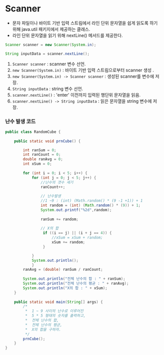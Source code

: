 # Scanner
- 문자 파일이나 바이트 기반 입력 스트림에서 라인 단위 문자열을 쉽게 읽도록 하기 위해 java.util 패키지에서 제공하는 클래스.
- 라인 단위 문자열을 읽기 위해 nextLine() 메서드를 제공한다.

```java
Scanner scanner = new Scanner(System.in);

String inputData = scanner.nextLine();
```

1. `Scanner scanner` : scanner 변수 선언.
2. `new Scanner(System.in)` : 바이트 기반 입력 스트림으로부터 scanner 생성 .
3. `new Scanner(System.in) -> Scanner scanner` : 생성된 scanner를 변수에 저장.
4. `String inputData` : string 변수 선언.
5. `scanner.nextLine()` : 'enter' 이전까지 입력된 행단위 문자열을 읽음.
6. `scanner.nextLine() -> String inputData` : 읽은 문자열을 string 변수에 저장.

### 난수 발생 코드

```java
public class RandomCube {
	
	public static void prnCube() {

		int ranSum = 0;
		int ranCount = 0;
		double ranAvg = 0;
		int xSum = 0;
		
		for (int i = 0; i < 5; i++) {
			for (int j = 0; j < 5; j++) {
				//난수의 갯수 세기
				ranCount++;
				
				// 난수발생
				//1 ~9 : (int) (Math.random() * (9 -1 +1)) + 1
				int random = (int) (Math.random() * (9)) + 1;
				System.out.printf("%2d",random);
				
				ranSum += random;
				
				// X의 합
				 if ((i == j) || (i + j == 4)) {
					 //xSum = xSum + random;
					 xSum += random;
				 }

			}
			System.out.println();
			}
		ranAvg = (double) ranSum / ranCount;
		
		System.out.println("전체 난수의 합 : " + ranSum);
		System.out.println("전체 난수의 평균 : " + ranAvg);
		System.out.println("X의 합 : " + xSum);
	}
	
	public static void main(String[] args) {
		/*
		 *  1 ~ 9 사이의 난수로 이루어진
		 *  5 * 5 형태의 숫자를 출력하고,
		 *  전체 난수의 합,
		 *  전체 난수의 평균,
		 *  X의 합을 구하자.
		 */
		prnCube();
	}
}
```